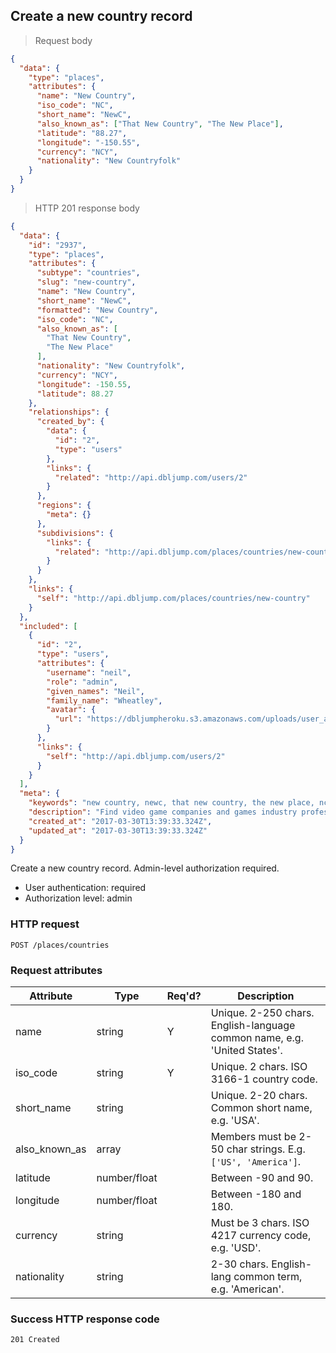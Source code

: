 ## <a name="countries_create"></a>Create a new country record

> Request body

```JSON
{
  "data": {
    "type": "places",
    "attributes": {
      "name": "New Country",
      "iso_code": "NC",
      "short_name": "NewC",
      "also_known_as": ["That New Country", "The New Place"],
      "latitude": "88.27",
      "longitude": "-150.55",
      "currency": "NCY",
      "nationality": "New Countryfolk"
    }
  }
}
```

> HTTP 201 response body

```JSON
{
  "data": {
    "id": "2937",
    "type": "places",
    "attributes": {
      "subtype": "countries",
      "slug": "new-country",
      "name": "New Country",
      "short_name": "NewC",
      "formatted": "New Country",
      "iso_code": "NC",
      "also_known_as": [
        "That New Country",
        "The New Place"
      ],
      "nationality": "New Countryfolk",
      "currency": "NCY",
      "longitude": -150.55,
      "latitude": 88.27
    },
    "relationships": {
      "created_by": {
        "data": {
          "id": "2",
          "type": "users"
        },
        "links": {
          "related": "http://api.dbljump.com/users/2"
        }
      },
      "regions": {
        "meta": {}
      },
      "subdivisions": {
        "links": {
          "related": "http://api.dbljump.com/places/countries/new-country/subdivisions"
        }
      }
    },
    "links": {
      "self": "http://api.dbljump.com/places/countries/new-country"
    }
  },
  "included": [
    {
      "id": "2",
      "type": "users",
      "attributes": {
        "username": "neil",
        "role": "admin",
        "given_names": "Neil",
        "family_name": "Wheatley",
        "avatar": {
          "url": "https://dbljumpheroku.s3.amazonaws.com/uploads/user_avatar/2/1703301240.jpg"
        }
      },
      "links": {
        "self": "http://api.dbljump.com/users/2"
      }
    }
  ],
  "meta": {
    "keywords": "new country, newc, that new country, the new place, nc, new countryfolk, country, place, dbljump, video games, pc games, gaming",
    "description": "Find video game companies and games industry professionals from New Country at Dbljump.",
    "created_at": "2017-03-30T13:39:33.324Z",
    "updated_at": "2017-03-30T13:39:33.324Z"
  }
}
```

Create a new country record. Admin-level authorization required.

* User authentication: required
* Authorization level: admin

### HTTP request

`POST /places/countries`

### Request attributes

Attribute | Type | Req'd? | Description
--------- | ---- | ------ | -----------
name | string | Y | Unique. 2-250 chars. English-language common name, e.g. 'United States'.
iso_code | string | Y | Unique. 2 chars. ISO 3166-1 country code.
short_name | string | | Unique. 2-20 chars. Common short name, e.g. 'USA'.
also_known_as | array | | Members must be 2-50 char strings. E.g. `['US', 'America']`.
latitude | number/float | | Between -90 and 90.
longitude | number/float | | Between -180 and 180.
currency | string | | Must be 3 chars. ISO 4217 currency code, e.g. 'USD'.
nationality | string | | 2-30 chars. English-lang common term, e.g. 'American'.

### Success HTTP response code

`201 Created`
